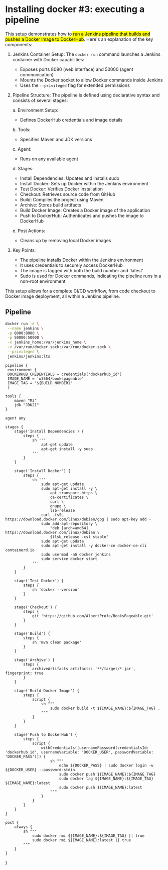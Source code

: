 # Installing docker #3: executing a pipeline



This setup demonstrates how to<mark> run a Jenkins pipeline that builds and pushes a Docker image to DockerHub</mark>. Here's an explanation of the key components:

1. Jenkins Container Setup:
   The `docker run` command launches a Jenkins container with Docker capabilities:
   
   - Exposes ports 8080 (web interface) and 50000 (agent communication)
   - Mounts the Docker socket to allow Docker commands inside Jenkins
   - Uses the `--privileged` flag for extended permissions

2. Pipeline Structure:
   The pipeline is defined using declarative syntax and consists of several stages:
   
   a. Environment Setup:
   
   - Defines DockerHub credentials and image details
   
   b. Tools:
   
   - Specifies Maven and JDK versions
   
   c. Agent:
   
   - Runs on any available agent
   
   d. Stages:
   
   - Install Dependencies: Updates and installs sudo
   - Install Docker: Sets up Docker within the Jenkins environment
   - Test Docker: Verifies Docker installation
   - Checkout: Retrieves source code from GitHub
   - Build: Compiles the project using Maven
   - Archive: Stores build artifacts
   - Build Docker Image: Creates a Docker image of the application
   - Push to DockerHub: Authenticates and pushes the image to DockerHub
   
   e. Post Actions:
   
   - Cleans up by removing local Docker images

3. Key Points:
   
   - The pipeline installs Docker within the Jenkins environment
   - It uses credentials to securely access DockerHub
   - The image is tagged with both the build number and 'latest'
   - Sudo is used for Docker commands, indicating the pipeline runs in a non-root environment

This setup allows for a complete CI/CD workflow, from code checkout to Docker image deployment, all within a Jenkins pipeline.

## Pipeline

```bash
docker run -d \
 --name jenkins \
 -p 8080:8080 \
 -p 50000:50000 \
 -v jenkins_home:/var/jenkins_home \
 -v /var/run/docker.sock:/var/run/docker.sock \
 --privileged \
 jenkins/jenkins:lts
```

```
pipeline {
 environment {
 DOCKERHUB_CREDENTIALS = credentials('dockerhub_id')
 IMAGE_NAME = 'w3564/bookspageable'
 IMAGE_TAG = "${BUILD_NUMBER}"
 }

tools {
    maven "M3"
    jdk "JDK21"
}

agent any

stages {
    stage('Install Dependencies') {
        steps {
            sh '''
                apt-get update
                apt-get install -y sudo
            '''
        }
    }

    stage('Install Docker') {
        steps {
            sh '''
                sudo apt-get update
                sudo apt-get install -y \
                    apt-transport-https \
                    ca-certificates \
                    curl \
                    gnupg \
                    lsb-release
                curl -fsSL https://download.docker.com/linux/debian/gpg | sudo apt-key add -
                sudo add-apt-repository \
                    "deb [arch=amd64] https://download.docker.com/linux/debian \
                    $(lsb_release -cs) stable"
                sudo apt-get update
                sudo apt-get install -y docker-ce docker-ce-cli containerd.io
                sudo usermod -aG docker jenkins
                sudo service docker start
            '''
        }
    }

    stage('Test Docker') {
        steps {
            sh 'docker --version'
        }
    }

    stage('Checkout') {
        steps {
            git 'https://github.com/AlbertProfe/BooksPageable.git'
        }
    }

    stage('Build') {
        steps {
            sh 'mvn clean package'
        }
    }

    stage('Archive') {
        steps {
            archiveArtifacts artifacts: '**/target/*.jar', fingerprint: true
        }
    }

    stage('Build Docker Image') {
        steps {
            script {
                sh """
                    sudo docker build -t ${IMAGE_NAME}:${IMAGE_TAG} .
                """
            }
        }
    }

    stage('Push to DockerHub') {
        steps {
            script {
                withCredentials([usernamePassword(credentialsId: 'dockerhub_id', usernameVariable: 'DOCKER_USER', passwordVariable: 'DOCKER_PASS')]) {
                    sh """
                        echo ${DOCKER_PASS} | sudo docker login -u ${DOCKER_USER} --password-stdin
                        sudo docker push ${IMAGE_NAME}:${IMAGE_TAG}
                        sudo docker tag ${IMAGE_NAME}:${IMAGE_TAG} ${IMAGE_NAME}:latest
                        sudo docker push ${IMAGE_NAME}:latest
                    """
                }
            }
        }
    }
}

post {
    always {
        sh """
            sudo docker rmi ${IMAGE_NAME}:${IMAGE_TAG} || true
            sudo docker rmi ${IMAGE_NAME}:latest || true
        """
    }
}
```

}
